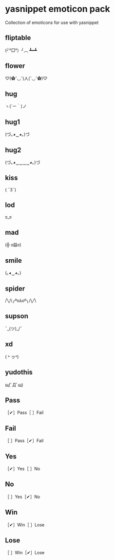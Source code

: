# yasnippet emoticon pack

Collection of emoticons for use with yasnippet

## fliptable
(╯°□°）╯︵ ┻━┻
## flower
♡(✿ˇ◡ˇ)人(ˇ◡ˇ✿)♡
## hug
ヽ(´ー｀)ノ
## hug1
(づ｡◕‿◕｡)づ
## hug2
(づ｡◕‿‿‿‿◕｡)づ
## kiss
( ¯3¯)
## lod
ಠ_ಠ
## mad
(╬ ಠ益ಠ)
## smile
(｡◕‿◕｡)
## spider
/╲/\╭ºoꍘoº╮/\╱\
## supson
¯\_(ツ)_/¯
## xd
( ˃ ヮ˂)
## yudothis
щ(ﾟДﾟщ)
## Pass
［✔］Pass［ ］Fail
## Fail
［ ］Pass［✔］Fail
## Yes
［✔］Yes［ ］No
## No
［ ］Yes［✔］No
## Win
［✔］Win［ ］Lose
## Lose
［ ］Win［✔］Lose
